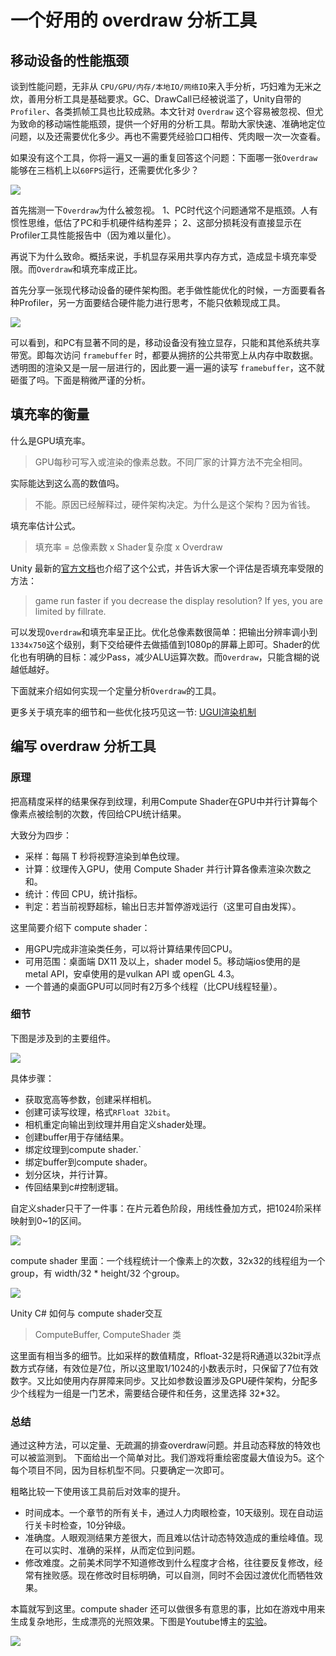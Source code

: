 
# 一个好用的 overdraw 分析工具

## 移动设备的性能瓶颈

谈到性能问题，无非从 `CPU/GPU/内存/本地IO/网络IO`来入手分析，巧妇难为无米之炊，善用分析工具是基础要求。GC、DrawCall已经被说滥了，Unity自带的`Profiler`、各类抓帧工具也比较成熟。本文针对 `Overdraw` 这个容易被忽视、但尤为致命的移动端性能瓶颈，提供一个好用的分析工具。帮助大家快速、准确地定位问题，以及还需要优化多少。再也不需要凭经验口口相传、凭肉眼一次一次查看。

如果没有这个工具，你将一遍又一遍的重复回答这个问题：下面哪一张`Overdraw`能够在三档机上以`60FPS`运行，还需要优化多少？

![](/resources/overdraw_question.png)

首先揣测一下`Overdraw`为什么被忽视。
1、PC时代这个问题通常不是瓶颈。人有惯性思维，低估了PC和手机硬件结构差异；
2、这部分损耗没有直接显示在Profiler工具性能报告中（因为难以量化）。

再说下为什么致命。概括来说，手机显存采用共享内存方式，造成显卡填充率受限。而`Overdraw`和填充率成正比。

首先分享一张现代移动设备的硬件架构图。老手做性能优化的时候，一方面要看各种Profiler，另一方面要结合硬件能力进行思考，不能只依赖现成工具。

![](/resources/mobile_hardware_structure.png)

可以看到，和PC有显著不同的是，移动设备没有独立显存，只能和其他系统共享带宽。即每次访问 `framebuffer` 时，都要从拥挤的公共带宽上从内存中取数据。透明图的渲染又是一层一层进行的，因此要一遍一遍的读写 `framebuffer`，这不就砸蛋了吗。下面是稍微严谨的分析。


## 填充率的衡量

什么是GPU填充率。
> GPU每秒可写入或渲染的像素总数。不同厂家的计算方法不完全相同。

实际能达到这么高的数值吗。
> 不能。原因已经解释过，硬件架构决定。为什么是这个架构？因为省钱。

填充率估计公式。
> 填充率 = 总像素数 x Shader复杂度 x Overdraw

Unity 最新的[官方文档](https://docs.unity3d.com/Manual/MobileOptimisation.html)也介绍了这个公式，并告诉大家一个评估是否填充率受限的方法：
> game run faster if you decrease the display resolution? If yes, you are limited by fillrate.

可以发现`Overdraw`和填充率呈正比。优化总像素数很简单：把输出分辨率调小到`1334x750`这个级别，剩下交给硬件去做插值到1080p的屏幕上即可。Shader的优化也有明确的目标：减少Pass，减少ALU运算次数。而`Overdraw`，只能含糊的说越低越好。

下面就来介绍如何实现一个定量分析`Overdraw`的工具。

更多关于填充率的细节和一些优化技巧见这一节: [UGUI渲染机制](../UGUI/UGUIRenderSystem.md)

## 编写 overdraw 分析工具

### 原理
把高精度采样的结果保存到纹理，利用Compute Shader在GPU中并行计算每个像素点被绘制的次数，传回给CPU统计结果。

大致分为四步：
- 采样：每隔 T 秒将视野渲染到单色纹理。
- 计算：纹理传入GPU，使用 Compute Shader 并行计算各像素渲染次数之和。
- 统计：传回 CPU，统计指标。
- 判定：若当前视野超标，输出日志并暂停游戏运行（这里可自由发挥）。

这里简要介绍下 compute shader：
- 用GPU完成非渲染类任务，可以将计算结果传回CPU。
- 可用范围：桌面端 DX11 及以上，shader model 5。移动端ios使用的是 metal API，安卓使用的是vulkan API 或 openGL 4.3。
- 一个普通的桌面GPU可以同时有2万多个线程（比CPU线程轻量）。


### 细节

下图是涉及到的主要组件。

![](/resources/overdrawIndicator.png)

具体步骤：
- 获取宽高等参数，创建采样相机。
- 创建可读写纹理，格式`RFloat 32bit`。
- 相机重定向输出到纹理并用自定义shader处理。
- 创建buffer用于存储结果。
- 绑定纹理到compute shader.`
- 绑定buffer到compute shader。
- 划分区块，并行计算。
- 传回结果到c#控制逻辑。

自定义shader只干了一件事：在片元着色阶段，用线性叠加方式，把1024阶采样映射到0~1的区间。

![](/resources/overdraw_shader_1.jpg)

compute shader 里面：一个线程统计一个像素上的次数，32x32的线程组为一个group，有 width/32 * height/32 个group。

![](/resources/overdraw_computeshader.png)

Unity C# 如何与 compute shader交互
> ComputeBuffer, ComputeShader 类

这里面有相当多的细节。比如采样的数值精度，Rfloat-32是将R通道以32bit浮点数方式存储，有效位是7位，所以这里取1/1024的小数表示时，只保留了7位有效数字。又比如使用内存屏障来同步。又比如参数设置涉及GPU硬件架构，分配多少个线程为一组是一门艺术，需要结合硬件和任务，这里选择 32*32。


### 总结
通过这种方法，可以定量、无疏漏的排查overdraw问题。并且动态释放的特效也可以被监测到。
下面给出一个简单对比。我们游戏将重绘密度最大值设为5。这个每个项目不同，因为目标机型不同。只要确定一次即可。

粗略比较一下使用该工具前后对效率的提升。

- 时间成本。一个章节的所有关卡，通过人力肉眼检查，10天级别。现在自动运行关卡时检查，10分钟级。
- 准确度。人眼观测结果方差很大，而且难以估计动态特效造成的重绘峰值。现在可以实时、准确的采样，从而定位到问题。
- 修改难度。之前美术同学不知道修改到什么程度才合格，往往要反复修改，经常有挫败感。现在修改时目标明确，可以自测，同时不会因过渡优化而牺牲效果。



本篇就写到这里。compute shader 还可以做很多有意思的事，比如在游戏中用来生成复杂地形，生成漂亮的光照效果。下图是Youtube博主的[实验](https://www.youtube.com/watch?v=9RHGLZLUuwc&list=PL5xuzjWiM7bZsJOPGeQObS2MeYY-MP5Tc&index=15&t=0s)。

![](/resources/computeshader_application.png)